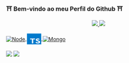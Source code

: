 ### ⛩ Bem-vindo ao meu Perfil do Github ⛩

<div align="center">
  <a href="https://github.com/humaita-junior-mg">
  <img height="180em" src="https://github-readme-stats.vercel.app/api?username=humaita-junior-mg&show_icons=true&theme=github_dark&include_all_commits=true&count_private=true"/>
  <img height="180em" src="https://github-readme-stats.vercel.app/api/top-langs/?username=humaita-junior-mg&layout=compact&langs_count=7&theme=github_dark"/>
</div>
  
<div style="display: inline_block"><br>
  <img align="center" alt="Node" height="30" width="40" src="https://cdn.jsdelivr.net/gh/devicons/devicon/icons/nodejs/nodejs-original.svg" />
  <img align="center" alt="Ts" height="30" width="40" src="https://raw.githubusercontent.com/devicons/devicon/master/icons/typescript/typescript-plain.svg">
  <img align="center" alt="Mongo" height="30" width="40" src="https://cdn.jsdelivr.net/gh/devicons/devicon/icons/mongodb/mongodb-original-wordmark.svg" />
</div>
  <br>
<div> 
  <a href = "mailto:humaitaaraujomg@outlook.com"><img src="https://img.shields.io/badge/-Gmail-%23333?style=for-the-badge&logo=gmail&logoColor=white" target="_blank"></a>
  <a href="https://www.linkedin.com/in/humait%C3%A1-j%C3%BAnior-7a197122a/" target="_blank"><img src="https://img.shields.io/badge/-LinkedIn-%230077B5?style=for-the-badge&logo=linkedin&logoColor=white" target="_blank"></a>  
</div>
